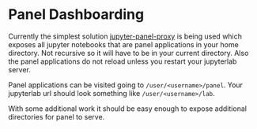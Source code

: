 # Panel Dashboarding

Currently the simplest solution
[jupyter-panel-proxy](https://github.com/holoviz/jupyter-panel-proxy)
is being used which exposes all jupyter notebooks that are panel
applications in your home directory. Not recursive so it will have to
be in your current directory. Also the panel applications do not
reload unless you restart your jupyterlab server.

Panel applications can be visited going to
`/user/<username>/panel`. Your jupyterlab url should look something
like `/user/<username>/lab`.

With some additional work it should be easy enough to expose
additional directories for panel to serve.
